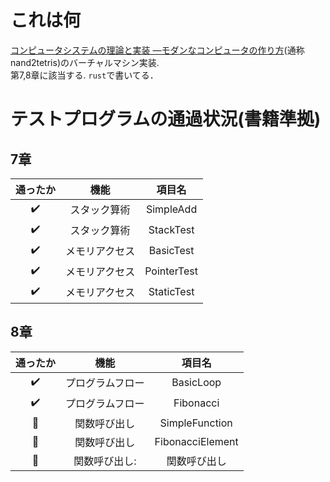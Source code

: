 # これは何
[コンピュータシステムの理論と実装 ―モダンなコンピュータの作り方](https://www.amazon.co.jp/%E3%82%B3%E3%83%B3%E3%83%94%E3%83%A5%E3%83%BC%E3%82%BF%E3%82%B7%E3%82%B9%E3%83%86%E3%83%A0%E3%81%AE%E7%90%86%E8%AB%96%E3%81%A8%E5%AE%9F%E8%A3%85-%E2%80%95%E3%83%A2%E3%83%80%E3%83%B3%E3%81%AA%E3%82%B3%E3%83%B3%E3%83%94%E3%83%A5%E3%83%BC%E3%82%BF%E3%81%AE%E4%BD%9C%E3%82%8A%E6%96%B9-Noam-Nisan/dp/4873117127)(通称nand2tetris)のバーチャルマシン実装.  
第7,8章に該当する.
`rust`で書いてる．  

# テストプログラムの通過状況(書籍準拠)
## 7章

|通ったか|機能|項目名|
|:-:|:-:|:-:|
|:heavy_check_mark:|スタック算術|SimpleAdd|
|:heavy_check_mark:|スタック算術|StackTest|
|:heavy_check_mark:|メモリアクセス|BasicTest|
|:heavy_check_mark:|メモリアクセス|PointerTest|
|:heavy_check_mark:|メモリアクセス|StaticTest|

## 8章

|通ったか|機能|項目名|
|:-:|:-:|:-:|
|:heavy_check_mark:|プログラムフロー|BasicLoop|
|:heavy_check_mark:|プログラムフロー|Fibonacci|
|:black_square_button:|関数呼び出し|SimpleFunction|
|:black_square_button:|関数呼び出し|FibonacciElement|
|:black_square_button:|関数呼び出し:|関数呼び出し|StaticsTest|

